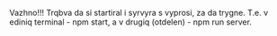 Vazhno!!!
Trqbva da si startiral i syrvyra s vyprosi, za da trygne.
T.e. v ediniq terminal - npm start, a v drugiq (otdelen) - npm run server.
